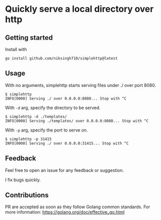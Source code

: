 # Quickly serve a local directory over http

## Getting started

Install with

```shell
go install github.com/niksingh710/simplehttp@latest
```

## Usage

With no arguments, simplehttp starts serving files under ./ over port 8080.

```shell
$ simplehttp
INFO[0000] Serving ./ over 0.0.0.0:8080... Stop with ^C
```

With `-d` arg, specify the directory to be served.

```shell
$ simplehttp -d ./templates/
INFO[0000] Serving ./templates/ over 0.0.0.0:8080... Stop with ^C 
```

With `-p` arg, specify the port to serve on.

```shell
$ simplehttp -p 31415
INFO[0000] Serving ./ over 0.0.0.0:31415... Stop with ^C 
```

## Feedback

Feel free to open an issue for any feedback or suggestion.

I fix bugs quickly.

## Contributions

PR are accepted as soon as they follow Golang common standards.
For more information: https://golang.org/doc/effective_go.html
